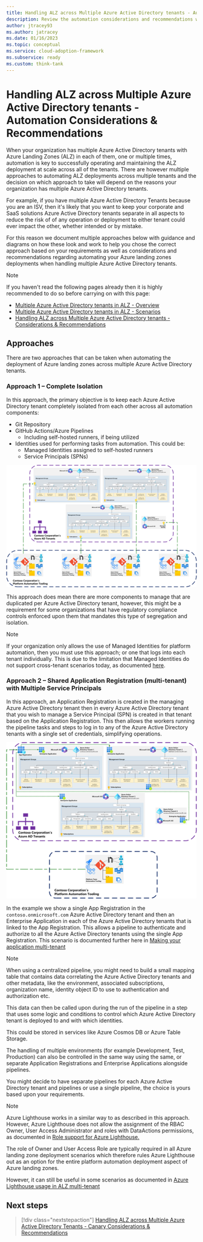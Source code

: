 ```yaml
---
title: Handling ALZ across Multiple Azure Active Directory tenants - Automation Considerations & Recommendations
description: Review the automation considerations and recommendations when handling multiple Azure Active Directory tenants alongside Azure Landing Zones
author: jtracey93
ms.author: jatracey
ms.date: 01/16/2023
ms.topic: conceptual
ms.service: cloud-adoption-framework
ms.subservice: ready
ms.custom: think-tank
---
```


# Handling ALZ across Multiple Azure Active Directory tenants - Automation Considerations & Recommendations

When your organization has multiple Azure Active Directory tenants with Azure Landing Zones (ALZ) in each of them, one or multiple times, automation is key to successfully operating and maintaining the ALZ deployment at scale across all of the tenants. There are however multiple approaches to automating ALZ deployments across multiple tenants and the decision on which approach to take will depend on the reasons your organization has multiple Azure Active Directory tenants.

For example, if you have multiple Azure Active Directory Tenants because you are an ISV, then it's likely that you want to keep your corporate and SaaS solutions Azure Active Directory tenants separate in all aspects to reduce the risk of of any operation or deployment to either tenant could ever impact the other, whether intended or by mistake.

For this reason we document multiple approaches below with guidance and diagrams on how these look and work to help you chose the correct approach based on your requirements as well as considerations and recommendations regarding automating your Azure landing zones deployments when handling multiple Azure Active Directory tenants.

>[!NOTE]
> If you haven't read the following pages already then it is highly recommended to do so before carrying on with this page:
>
> - [Multiple Azure Active Directory tenants in ALZ - Overview](multiple-aad-tenants-in-alz.md)
> - [Multiple Azure Active Directory tenants in ALZ - Scenarios](multiple-aad-tenants-in-alz-scenarios.md)
> - [Handling ALZ across Multiple Azure Active Directory tenants - Considerations & Recommendations](multiple-aad-tenants-in-alz-handling-c-r.md)

## Approaches

There are two approaches that can be taken when automating the deployment of Azure landing zones across multiple Azure Active Directory tenants.

### Approach 1 – Complete Isolation

In this approach, the primary objective is to keep each Azure Active Directory tenant completely isolated from each other across all automation components:

- Git Repository
- GitHub Actions/Azure Pipelines
  - Including self-hosted runners, if being utilized
- Identities used for performing tasks from automation. This could be:
  - Managed Identities assigned to self-hosted runners
  - Service Principals (SPNs)

[![Diagram of multiple Azure Active Directory tenants with Azure Landing Zones deployed using the complete isolation automation approach](media/alz-multi-tenant-3.png)](media/alz-multi-tenant-3.png#lightbox)

This approach does mean there are more components to manage that are duplicated per Azure Active Directory tenant, however, this might be a requirement for some organizations that have regulatory compliance controls enforced upon them that mandates this type of segregation and isolation.

>[!NOTE]
> If your organization only allows the use of Managed Identities for platform automation, then you must use this approach; or one that logs into each tenant individually. This is due to the limitation that Managed Identities do not support cross-tenant scenarios today, as documented [here](/azure/active-directory/managed-identities-azure-resources/managed-identities-faq#can-i-use-a-managed-identity-to-access-a-resource-in-a-different-directorytenant).

### Approach 2 – Shared Application Registration (multi-tenant) with Multiple Service Principals

In this approach, an Application Registration is created in the managing Azure Active Directory tenant then in every Azure Active Directory tenant that you wish to manage a Service Principal (SPN) is created in that tenant based on the Application Registration. This then allows the workers running the pipeline tasks and steps to log in to any of the Azure Active Directory tenants with a single set of credentials, simplifying operations.

[![Diagram of multiple Azure Active Directory tenants with Azure Landing Zones deployed using the Shared Application Registration (multi-tenant) with Multiple Service Principals automation approach](media/alz-multi-tenant-4.png)](media/alz-multi-tenant-4.png#lightbox)

In the example we show a single App Registration in the `contoso.onmicrosoft.com` Azure Active Directory tenant and then an Enterprise Application in each of the Azure Active Directory tenants that is linked to the App Registration. This allows a pipeline to authenticate and authorize to all the Azure Active Directory tenants using the single App Registration. This scenario is documented further here in [Making your application multi-tenant](/azure/active-directory/develop/howto-convert-app-to-be-multi-tenant)

>[!NOTE]
> When using a centralized pipeline, you might need to build a small mapping table that contains data correlating the Azure Active Directory tenants and other metadata, like the environment, associated subscriptions, organization name, identity object ID to use to authentication and authorization etc.
>
> This data can then be called upon during the run of the pipeline in a step that uses some logic and conditions to control which Azure Active Directory tenant is deployed to and with which identities.
>
> This could be stored in services like Azure Cosmos DB or Azure Table Storage.

The handling of multiple environments (for example Development, Test, Production) can also be controlled in the same way using the same, or separate Application Registrations and Enterprise Applications alongside pipelines.

You might decide to have separate pipelines for each Azure Active Directory tenant and pipelines or use a single pipeline, the choice is yours based upon your requirements.

>[!NOTE]
> Azure Lighthouse works in a similar way to as described in this approach. However, Azure Lighthouse does not allow the assignment of the RBAC Owner, User Access Administrator and roles with DataActions permissions, as documented in [Role support for Azure Lighthouse.](/azure/lighthouse/concepts/tenants-users-roles#role-support-for-azure-lighthouse)
> 
> The role of Owner and User Access Role are typically required in all Azure landing zone deployment scenarios which therefore rules Azure Lighthouse out as an option for the entire platform automation deployment aspect of Azure landing zones.
> 
> However, it can still be useful in some scenarios as documented in [Azure Lighthouse usage in ALZ multi-tenant](multiple-aad-tenants-in-alz-handling-lighthouse.md)

## Next steps

> [!div class="nextstepaction"]
> [Handling ALZ across Multiple Azure Active Directory Tenants - Canary Considerations & Recommendations](multiple-aad-tenants-in-alz-handling-canary.md)
